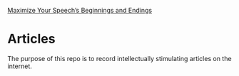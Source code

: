 [Maximize Your Speech’s Beginnings and Endings](https://www.toastmasters.org/magazine/magazine-issues/2025/april/maximize-your-speechs-beginnings-and-endings)
# Articles
The purpose of this repo is to record intellectually stimulating articles on the internet.
